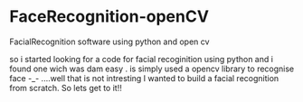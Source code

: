 # FaceRecognition-openCV
FacialRecognition software using python and open cv

so i started looking for a code for facial recoginition using python and i found one wich was dam easy .
is simply used a opencv library to recognise face -_- ....well that is not intresting 
I wanted to build a facial recognition from scratch. So lets get to it!!
